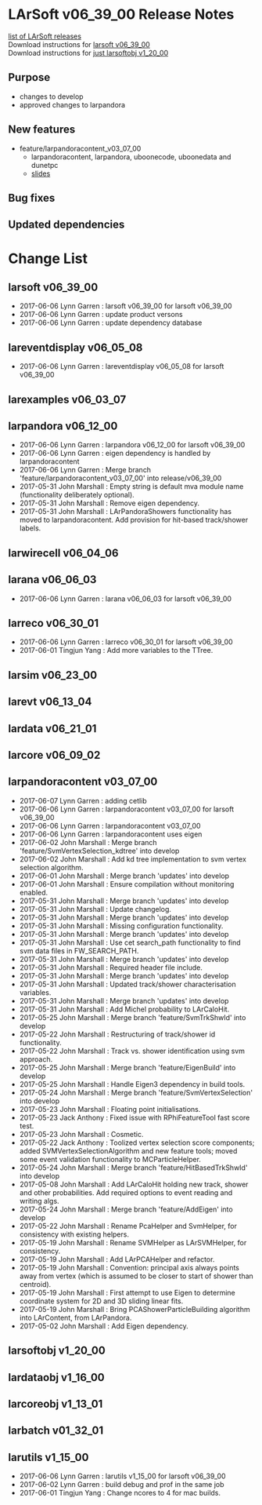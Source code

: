 # LArSoft v06_39_00 Release Notes



[list of LArSoft releases](LArSoft_release_list)  
Download instructions for [larsoft v06_39_00](http://scisoft.fnal.gov/scisoft/bundles/larsoft/v06_39_00/larsoft-v06_39_00.html)  
Download instructions for [just larsoftobj v1_20_00](http://scisoft.fnal.gov/scisoft/bundles/larsoftobj/v1_20_00/larsoftobj-v1_20_00.html)

## Purpose

-   changes to develop
-   approved changes to larpandora

## New features

-   feature/larpandoracontent_v03_07_00
    -   larpandoracontent, larpandora, uboonecode, uboonedata and dunetpc
    -   [slides](https://indico.fnal.gov/getFile.py/access?contribId=1&amp;resId=0&amp;materialId=slides&amp;confId=14645)

## Bug fixes

## Updated dependencies

# Change List

## larsoft v06_39_00

-   2017-06-06 Lynn Garren : larsoft v06_39_00 for larsoft v06_39_00
-   2017-06-06 Lynn Garren : update product versons
-   2017-06-06 Lynn Garren : update dependency database

## lareventdisplay v06_05_08

-   2017-06-06 Lynn Garren : lareventdisplay v06_05_08 for larsoft v06_39_00

## larexamples v06_03_07

## larpandora v06_12_00

-   2017-06-06 Lynn Garren : larpandora v06_12_00 for larsoft v06_39_00
-   2017-06-06 Lynn Garren : eigen dependency is handled by larpandoracontent
-   2017-06-06 Lynn Garren : Merge branch 'feature/larpandoracontent_v03_07_00' into release/v06_39_00
-   2017-05-31 John Marshall : Empty string is default mva module name (functionality deliberately optional).
-   2017-05-31 John Marshall : Remove eigen dependency.
-   2017-05-31 John Marshall : LArPandoraShowers functionality has moved to larpandoracontent. Add provision for hit-based track/shower labels.

## larwirecell v06_04_06

## larana v06_06_03

-   2017-06-06 Lynn Garren : larana v06_06_03 for larsoft v06_39_00

## larreco v06_30_01

-   2017-06-06 Lynn Garren : larreco v06_30_01 for larsoft v06_39_00
-   2017-06-01 Tingjun Yang : Add more variables to the TTree.

## larsim v06_23_00

## larevt v06_13_04

## lardata v06_21_01

## larcore v06_09_02

## larpandoracontent v03_07_00

-   2017-06-07 Lynn Garren : adding cetlib
-   2017-06-06 Lynn Garren : larpandoracontent v03_07_00 for larsoft v06_39_00
-   2017-06-06 Lynn Garren : larpandoracontent v03_07_00
-   2017-06-06 Lynn Garren : larpandoracontent uses eigen
-   2017-06-02 John Marshall : Merge branch 'feature/SvmVertexSelection_kdtree' into develop
-   2017-06-02 John Marshall : Add kd tree implementation to svm vertex selection algorithm.
-   2017-06-01 John Marshall : Merge branch 'updates' into develop
-   2017-06-01 John Marshall : Ensure compilation without monitoring enabled.
-   2017-05-31 John Marshall : Merge branch 'updates' into develop
-   2017-05-31 John Marshall : Update changelog.
-   2017-05-31 John Marshall : Merge branch 'updates' into develop
-   2017-05-31 John Marshall : Missing configuration functionality.
-   2017-05-31 John Marshall : Merge branch 'updates' into develop
-   2017-05-31 John Marshall : Use cet search_path functionality to find svm data files in FW_SEARCH_PATH.
-   2017-05-31 John Marshall : Merge branch 'updates' into develop
-   2017-05-31 John Marshall : Required header file include.
-   2017-05-31 John Marshall : Merge branch 'updates' into develop
-   2017-05-31 John Marshall : Updated track/shower characterisation variables.
-   2017-05-31 John Marshall : Merge branch 'updates' into develop
-   2017-05-31 John Marshall : Add Michel probability to LArCaloHit.
-   2017-05-25 John Marshall : Merge branch 'feature/SvmTrkShwId' into develop
-   2017-05-22 John Marshall : Restructuring of track/shower id functionality.
-   2017-05-22 John Marshall : Track vs. shower identification using svm approach.
-   2017-05-25 John Marshall : Merge branch 'feature/EigenBuild' into develop
-   2017-05-25 John Marshall : Handle Eigen3 dependency in build tools.
-   2017-05-24 John Marshall : Merge branch 'feature/SvmVertexSelection' into develop
-   2017-05-23 John Marshall : Floating point initialisations.
-   2017-05-23 Jack Anthony : Fixed issue with RPhiFeatureTool fast score test.
-   2017-05-23 John Marshall : Cosmetic.
-   2017-05-22 Jack Anthony : Toolized vertex selection score components; added SVMVertexSelectionAlgorithm and new feature tools; moved some event validation functionality to MCParticleHelper.
-   2017-05-24 John Marshall : Merge branch 'feature/HitBasedTrkShwId' into develop
-   2017-05-08 John Marshall : Add LArCaloHit holding new track, shower and other probabilities. Add required options to event reading and writing algs.
-   2017-05-24 John Marshall : Merge branch 'feature/AddEigen' into develop
-   2017-05-22 John Marshall : Rename PcaHelper and SvmHelper, for consistency with existing helpers.
-   2017-05-19 John Marshall : Rename SVMHelper as LArSVMHelper, for consistency.
-   2017-05-19 John Marshall : Add LArPCAHelper and refactor.
-   2017-05-19 John Marshall : Convention: principal axis always points away from vertex (which is assumed to be closer to start of shower than centroid).
-   2017-05-19 John Marshall : First attempt to use Eigen to determine coordinate system for 2D and 3D sliding linear fits.
-   2017-05-19 John Marshall : Bring PCAShowerParticleBuilding algorithm into LArContent, from LArPandora.
-   2017-05-02 John Marshall : Add Eigen dependency.

## larsoftobj v1_20_00

## lardataobj v1_16_00

## larcoreobj v1_13_01

## larbatch v01_32_01

## larutils v1_15_00

-   2017-06-06 Lynn Garren : larutils v1_15_00 for larsoft v06_39_00
-   2017-06-02 Lynn Garren : build debug and prof in the same job
-   2017-06-01 Tingjun Yang : Change ncores to 4 for mac builds.
